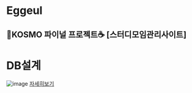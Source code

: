 # Eggeul
🎊KOSMO 파이널 프로젝트☕ [스터디모임관리사이트]
---
# DB설계
![image](https://user-images.githubusercontent.com/93200574/183347104-cf47ba0a-8710-463e-ac8e-6b84e45685dc.png)
[자세히보기](https://www.erdcloud.com/d/M7CxPw6rFis6WSkkn)

